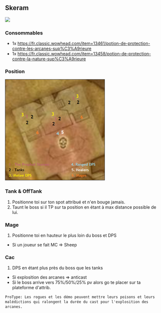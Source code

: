 ## Skeram
<img width="200" src="https://wow.zamimg.com/uploads/screenshots/normal/902997-le-proph%C3%A8te-skeram.jpg"/>

### Consommables 
 - 1x <https://fr.classic.wowhead.com/item=13461/potion-de-protection-contre-les-arcanes-sup%C3%A9rieure>
 - 1x <https://fr.classic.wowhead.com/item=13458/potion-de-protection-contre-la-nature-sup%C3%A9rieure> 
 
### Position 
<img src="/static/md/aq40/img/skeram.png" />

### Tank & OffTank
1. Positionne toi sur ton spot attribué et n'en bouge jamais.
2. Taunt le boss si il TP sur ta position en étant à max distance possible de lui.

### Mage
1. Positionne toi en hauteur le plus loin du boss et DPS
- Si un joueur se fait MC => Sheep 

### Cac
1. DPS en étant plus près du boss que les tanks  
- Si explosition des arcanes => anticast  
- Si le boss arrive vers 75%/50%/25% pv alors go te placer sur ta plateforme d'attrib.  

```
ProType: Les rogues et les démo peuvent mettre leurs poisons et leurs malédictions qui ralongent la durée du cast pour l'explosition des arcanes.
```

